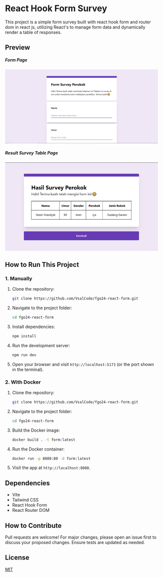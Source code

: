 # React Hook Form Survey

This project is a simple form survey built with react hook form and router dom in react js, utilizing React's to manage form data and dynamically render a table of responses.

## Preview

##### Form Page
![Preview](./src/assets/image.png)

##### Result Survey Table Page
![Preview](./src/assets/image%20copy.png)


## How to Run This Project

### 1. Manually
1. Clone the repository:
   ```bash
   git clone https://github.com/VsalCode/fgo24-react-form.git
   ```

2. Navigate to the project folder:
   ```bash
   cd fgo24-react-form
   ```

3. Install dependencies:
   ```bash
   npm install
   ```

4. Run the development server:
   ```bash
   npm run dev
   ```

5. Open your browser and visit `http://localhost:5173` (or the port shown in the terminal).

### 2. With Docker
1. Clone the repository:
   ```bash
   git clone https://github.com/VsalCode/fgo24-react-form.git
   ```

2. Navigate to the project folder:
   ```bash
   cd fgo24-react-form
   ```

3. Build the Docker image:
   ```bash
   docker build . -t form:latest
   ```

4. Run the Docker container:
   ```bash
   docker run -p 8080:80 -d form:latest
   ```

5. Visit the app at `http://localhost:8080`.

## Dependencies
- Vite
- Tailwind CSS
- React Hook Form
- React Router DOM

## How to Contribute
Pull requests are welcome! For major changes, please open an issue first to discuss your proposed changes. Ensure tests are updated as needed.

## License
[MIT](https://opensource.org/license/mit)
